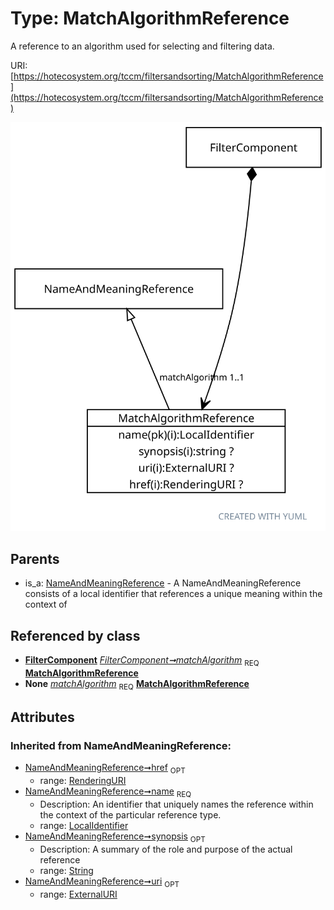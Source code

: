 
# Type: MatchAlgorithmReference


A reference to an algorithm used for selecting and filtering data.

URI: [https://hotecosystem.org/tccm/filtersandsorting/MatchAlgorithmReference](https://hotecosystem.org/tccm/filtersandsorting/MatchAlgorithmReference)


![img](images/MatchAlgorithmReference.svg)

## Parents

 *  is_a: [NameAndMeaningReference](NameAndMeaningReference.md) - A NameAndMeaningReference consists of a local identifier that references a unique meaning within the context of

## Referenced by class

 *  **[FilterComponent](FilterComponent.md)** *[FilterComponent➞matchAlgorithm](FilterComponent_matchAlgorithm.md)*  <sub>REQ</sub>  **[MatchAlgorithmReference](MatchAlgorithmReference.md)**
 *  **None** *[matchAlgorithm](matchAlgorithm.md)*  <sub>REQ</sub>  **[MatchAlgorithmReference](MatchAlgorithmReference.md)**

## Attributes


### Inherited from NameAndMeaningReference:

 * [NameAndMeaningReference➞href](NameAndMeaningReference_href.md)  <sub>OPT</sub>
    * range: [RenderingURI](types/RenderingURI.md)
 * [NameAndMeaningReference➞name](NameAndMeaningReference_name.md)  <sub>REQ</sub>
    * Description: An identifier that uniquely names the reference within the context of the particular reference type.
    * range: [LocalIdentifier](types/LocalIdentifier.md)
 * [NameAndMeaningReference➞synopsis](NameAndMeaningReference_synopsis.md)  <sub>OPT</sub>
    * Description: A summary of the role and purpose of the actual reference
    * range: [String](types/String.md)
 * [NameAndMeaningReference➞uri](NameAndMeaningReference_uri.md)  <sub>OPT</sub>
    * range: [ExternalURI](types/ExternalURI.md)
